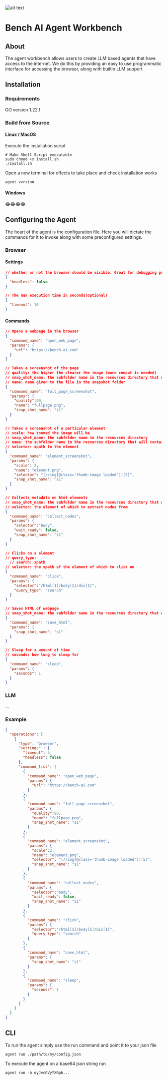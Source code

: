 ![alt text](https://assets-global.website-files.com/65f326ba9a31d0bec3e77363/65f40a01bd69274c25bc035d_Group%2043.png)

# Bench AI Agent Workbench

## About

The agent workbench allows users to create LLM based agents that have access to the internet. We do this
by providing an easy to use programmatic interface for accessing the browser, along with builtin LLM support

## Installation

### Requirements

GO version 1.22.1

### Build from Source

#### Linux / MacOS
Execute the installation script
```shell
# Make Shell Script executable
sudo chmod +x install.sh 
./install.sh
```

Open a new terminal for effects to take place and check installation works
```shell
agent version
```

#### Windows
😂😂😂😂

## Configuring the Agent
The heart of the agent is the configuration file. Here you will dictate the commands for it to invoke along with
some preconfigured settings.

### Browser
#### Settings
```json
// whether or not the browser should be visible. Great for debugging purposes.
{
  "headless": false
}
```

```json
// The max execution time in seconds(optional)
{
  "timeout": 10
}
```

#### Commands
```json
// Opens a webpage in the browser
{
  "command_name": "open_web_page",
  "params": {
    "url": "https://bench-ai.com"
  }
}
```

```json
// Takes a screenshot of the page
// quality: the higher the clearer the image (more comput is needed)
// snap_shot_name: the subfolder name in the resources directory that will contain the saved data
// name: name given to the file in the snapshot folder
{
  "command_name": "full_page_screenshot",
  "params": {
    "quality":90,
    "name": "fullpage.png",
    "snap_shot_name": "s1"
  }
}
```

```json
// Takes a screenshot of a particular element
// scale: how zoomed the image will be
// snap_shot_name: the subfolder name in the resources directory
// name: the subfolder name in the resources directory that will contain the saved data
// selector: xpath to the element
{
  "command_name": "element_screenshot",
  "params": {
    "scale": 2,
    "name": "element.png",
    "selector": "(//img[@class='thumb-image loaded'])[5]",
    "snap_shot_name": "s1"
  }
}
```
```json
// Collects metadata on html elements
// snap_shot_name: the subfolder name in the resources directory that will contain the saved data
// selector: the element of which to extract nodes from
{
  "command_name": "collect_nodes",
  "params": {
    "selector":"body",
    "wait_ready": false,
    "snap_shot_name": "s1"
  }
}
```
```json
// Clicks on a element
// query_type: 
  // search: xpath
// selector: the xpath of the element of which to click on
{
  "command_name": "click",
  "params": {
    "selector":"/html[1]/body[1]/div[1]",
    "query_type": "search"
  }
}
```
```json
// Saves HTML of webpage
// snap_shot_name: the subfolder name in the resources directory that will contain the saved data
{
  "command_name": "save_html", 
  "params": {
    "snap_shot_name": "s1"
  }
}
```
```json
// Sleep for x amount of time
// seconds: how long to sleep for
{
  "command_name": "sleep",
  "params": {
    "seconds": 1
  }
}
```
### LLM 
...

### Example
```json
{
  "operations": [
    {
      "type": "browser",
      "settings" : {
        "timeout": 5,
        "headless": false
      },
      "command_list": [
        {
          "command_name": "open_web_page",
          "params": {
            "url": "https://bench-ai.com"
          }
        },
        {
          "command_name": "full_page_screenshot",
          "params": {
            "quality":90,
            "name": "fullpage.png",
            "snap_shot_name": "s1"
          }
        },
        {
          "command_name": "element_screenshot",
          "params": {
            "scale":2,
            "name": "element.png",
            "selector": "(//img[@class='thumb-image loaded'])[5]",
            "snap_shot_name": "s1"
          }
        },
        {
          "command_name": "collect_nodes",
          "params": {
            "selector":"body",
            "wait_ready": false,
            "snap_shot_name": "s1"
          }
        },
        {
          "command_name": "click",
          "params": {
            "selector":"/html[1]/body[1]/div[1]",
            "query_type": "search"
          }
        },
        {
          "command_name": "save_html",
          "params": {
            "snap_shot_name": "s1"
          }
        },
        {
          "command_name": "sleep",
          "params": {
            "seconds": 1
          }
        }
      ]
    }
  ]
}
```

## CLI
To run the agent simply use the run command and point it to your json file
```shell
agent run ./path/to/my/config.json
```

To execute the agent on a base64 json string run
```shell
agent run -b eyJvcGVyYXRpb...
```


